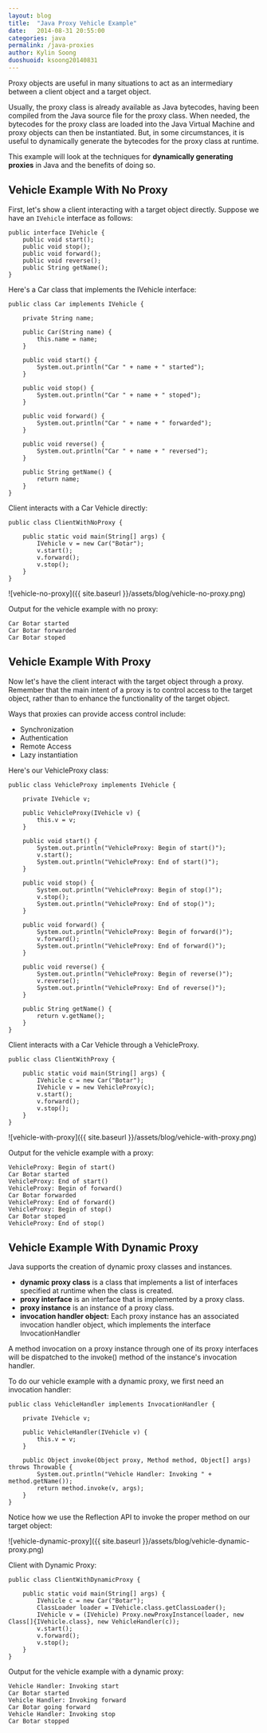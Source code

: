 ```yaml
---
layout: blog
title:  "Java Proxy Vehicle Example"
date:   2014-08-31 20:55:00
categories: java
permalink: /java-proxies
author: Kylin Soong
duoshuoid: ksoong20140831
---
```


Proxy objects are useful in many situations to act as an intermediary between a client object and a target object.

Usually, the proxy class is already available as Java bytecodes, having been compiled from the Java source file for the proxy class. When needed, the bytecodes for the proxy class are loaded into the Java Virtual Machine and proxy objects can then be instantiated. But, in some circumstances, it is useful to dynamically generate the bytecodes for the proxy class at runtime.

This example will look at the techniques for **dynamically generating proxies** in Java and the benefits of doing so.

## Vehicle Example With No Proxy

First, let's show a client interacting with a target object directly. Suppose we have an `IVehicle` interface as follows:

~~~
public interface IVehicle {
	public void start();
	public void stop();
	public void forward();
	public void reverse();
	public String getName();
}
~~~

Here's a Car class that implements the IVehicle interface:

~~~
public class Car implements IVehicle {

	private String name;

	public Car(String name) {
		this.name = name;
	}

	public void start() {
		System.out.println("Car " + name + " started");
	}

	public void stop() {
		System.out.println("Car " + name + " stoped");
	}

	public void forward() {
		System.out.println("Car " + name + " forwarded");
	}

	public void reverse() {
		System.out.println("Car " + name + " reversed");
	}

	public String getName() {
		return name;
	}
}
~~~

Client interacts with a Car Vehicle directly:

~~~
public class ClientWithNoProxy {

	public static void main(String[] args) {
		IVehicle v = new Car("Botar");
		v.start();
		v.forward();
		v.stop();
	}
}
~~~

![vehicle-no-proxy]({{ site.baseurl }}/assets/blog/vehicle-no-proxy.png)

Output for the vehicle example with no proxy:

~~~
Car Botar started
Car Botar forwarded
Car Botar stoped
~~~

## Vehicle Example With Proxy

Now let's have the client interact with the target object through a proxy. Remember that the main intent of a proxy is to control access to the target object, rather than to enhance the functionality of the target object. 

Ways that proxies can provide access control include:

* Synchronization
* Authentication
* Remote Access
* Lazy instantiation

Here's our VehicleProxy class:

~~~
public class VehicleProxy implements IVehicle {

	private IVehicle v;

	public VehicleProxy(IVehicle v) {
		this.v = v;
	}

	public void start() {
		System.out.println("VehicleProxy: Begin of start()");
		v.start();
		System.out.println("VehicleProxy: End of start()");
	}

	public void stop() {
		System.out.println("VehicleProxy: Begin of stop()");
		v.stop();
		System.out.println("VehicleProxy: End of stop()");
	}

	public void forward() {
		System.out.println("VehicleProxy: Begin of forward()");
		v.forward();
		System.out.println("VehicleProxy: End of forward()");
	}

	public void reverse() {
		System.out.println("VehicleProxy: Begin of reverse()");
		v.reverse();
		System.out.println("VehicleProxy: End of reverse()");
	}

	public String getName() {
		return v.getName();
	}
}
~~~

Client interacts with a Car Vehicle through a VehicleProxy.

~~~
public class ClientWithProxy {

	public static void main(String[] args) {
		IVehicle c = new Car("Botar");
		IVehicle v = new VehicleProxy(c);
		v.start();
		v.forward();
		v.stop();
	}
}
~~~

![vehicle-with-proxy]({{ site.baseurl }}/assets/blog/vehicle-with-proxy.png)

Output for the vehicle example with a proxy:

~~~
VehicleProxy: Begin of start()
Car Botar started
VehicleProxy: End of start()
VehicleProxy: Begin of forward()
Car Botar forwarded
VehicleProxy: End of forward()
VehicleProxy: Begin of stop()
Car Botar stoped
VehicleProxy: End of stop()
~~~

## Vehicle Example With Dynamic Proxy

Java supports the creation of dynamic proxy classes and instances. 

* **dynamic proxy class** is a class that implements a list of interfaces specified at runtime when the class is created. 
* **proxy interface** is an interface that is implemented by a proxy class.
* **proxy instance** is an instance of a proxy class.
* **invocation handler object:** Each proxy instance has an associated invocation handler object, which implements the interface InvocationHandler

A method invocation on a proxy instance through one of its proxy interfaces will be dispatched to the invoke() method of the instance's invocation handler.

To do our vehicle example with a dynamic proxy, we first need an invocation handler:

~~~
public class VehicleHandler implements InvocationHandler {
	
	private IVehicle v;

	public VehicleHandler(IVehicle v) {
		this.v = v;
	}

	public Object invoke(Object proxy, Method method, Object[] args) throws Throwable {
		System.out.println("Vehicle Handler: Invoking " + method.getName());
		return method.invoke(v, args);
	}
}
~~~

Notice how we use the Reflection API to invoke the proper method on our target object:

![vehicle-dynamic-proxy]({{ site.baseurl }}/assets/blog/vehicle-dynamic-proxy.png)

Client with Dynamic Proxy:

~~~
public class ClientWithDynamicProxy {

	public static void main(String[] args) {
		IVehicle c = new Car("Botar");
		ClassLoader loader = IVehicle.class.getClassLoader();
		IVehicle v = (IVehicle) Proxy.newProxyInstance(loader, new Class[]{IVehicle.class}, new VehicleHandler(c));
		v.start();
		v.forward();
		v.stop();
	}
}
~~~

Output for the vehicle example with a dynamic proxy:

~~~
Vehicle Handler: Invoking start
Car Botar started
Vehicle Handler: Invoking forward
Car Botar going forward
Vehicle Handler: Invoking stop
Car Botar stopped
~~~
